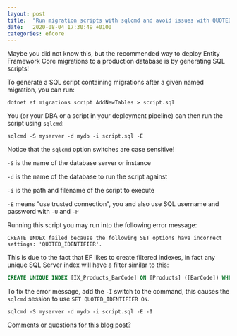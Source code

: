 ```yaml
---
layout: post
title:  "Run migration scripts with sqlcmd and avoid issues with QUOTED_IDENTIFIER"
date:   2020-08-04 17:30:49 +0100
categories: efcore
---
```


Maybe you did not know this, but the recommended way to deploy Entity Framework Core migrations to a production database is by generating SQL scripts!

To generate a SQL script containing migrations after a given named migration, you can run:

```dos
dotnet ef migrations script AddNewTables > script.sql
```

You (or your DBA or a script in your deployment pipeline) can then run the script using `sqlcmd`:

```dos
sqlcmd -S myserver -d mydb -i script.sql -E
```

Notice that the `sqlcmd` option switches are case sensitive!

`-S` is the name of the database server or instance 

`-d` is the name of the database to run the script against

`-i` is the path and filename of the script to execute

`-E` means "use trusted connection", you and also use SQL username and password with `-U` and `-P`

Running this script you may run into the following error message:

```dos
CREATE INDEX failed because the following SET options have incorrect settings: 'QUOTED_IDENTIFIER'.
```

This is due to the fact that EF likes to create filtered indexes, in fact any unique SQL Server index will have a filter similar to this:

```sql
CREATE UNIQUE INDEX [IX_Products_BarCode] ON [Products] ([BarCode]) WHERE [BarCode] IS NOT NULL;
```
To fix the error message, add the `-I` switch to the command, this causes the `sqlcmd` session to use `SET QUOTED_IDENTIFIER ON`.

```dos
sqlcmd -S myserver -d mydb -i script.sql -E -I
```

[Comments or questions for this blog post?](https://github.com/ErikEJ/erikej.github.io/issues/15)
